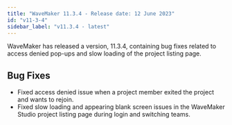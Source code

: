 ```yaml
---
title: "WaveMaker 11.3.4 - Release date: 12 June 2023"
id: "v11-3-4"
sidebar_label: "v11.3.4 - latest"
---
```


WaveMaker has released a version, 11.3.4, containing bug fixes related to access denied pop-ups and slow loading of the project listing page.

## Bug Fixes

- Fixed access denied issue when a project member exited the project and wants to rejoin.
- Fixed slow loading and appearing blank screen issues in the WaveMaker Studio project listing page during login and switching teams.
